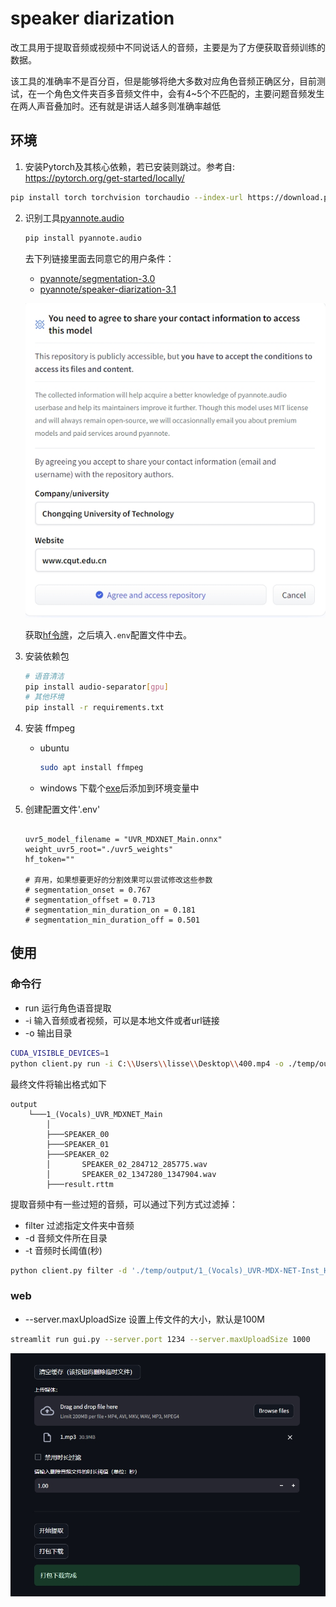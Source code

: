 # speaker diarization

改工具用于提取音频或视频中不同说话人的音频，主要是为了方便获取音频训练的数据。

该工具的准确率不是百分百，但是能够将绝大多数对应角色音频正确区分，目前测试，在一个角色文件夹百多音频文件中，会有4~5个不匹配的，主要问题音频发生在两人声音叠加时。还有就是讲话人越多则准确率越低

## 环境

1. 安装Pytorch及其核心依赖，若已安装则跳过。参考自: https://pytorch.org/get-started/locally/
```bash
pip install torch torchvision torchaudio --index-url https://download.pytorch.org/whl/cu118
```
2. 识别工具[pyannote.audio](https://github.com/pyannote/pyannote-audio)
    ```bash
    pip install pyannote.audio
    ```
    
    去下列链接里面去同意它的用户条件：
    * [pyannote/segmentation-3.0](https://hf.co/pyannote/segmentation-3.0)
    * [pyannote/speaker-diarization-3.1](https://hf.co/pyannote/speaker-diarization-3.1)
    
    ![](./file/1.png)

    获取[hf令牌](hf.co/settings/tokens)，之后填入`.env`配置文件中去。

3. 安装依赖包
    ```bash
    # 语音清洁
    pip install audio-separator[gpu]
    # 其他环境
    pip install -r requirements.txt
    ```
    
4. 安装 ffmpeg
    * ubuntu
        ```bash
        sudo apt install ffmpeg
        ```
    * windows
        下载个[exe](https://ffmpeg.org/)后添加到环境变量中

5. 创建配置文件'.env'
    ```text

    uvr5_model_filename = "UVR_MDXNET_Main.onnx"
    weight_uvr5_root="./uvr5_weights"
    hf_token=""

    # 弃用，如果想要更好的分割效果可以尝试修改这些参数
    # segmentation_onset = 0.767
    # segmentation_offset = 0.713
    # segmentation_min_duration_on = 0.181
    # segmentation_min_duration_off = 0.501
    ```

## 使用


### 命令行

* run 运行角色语音提取
* -i 输入音频或者视频，可以是本地文件或者url链接
* -o 输出目录

```bash
CUDA_VISIBLE_DEVICES=1
python client.py run -i C:\\Users\\lisse\\Desktop\\400.mp4 -o ./temp/output 
```

最终文件将输出格式如下

```text
output
    └───1_(Vocals)_UVR_MDXNET_Main
        │
        ├───SPEAKER_00
        ├───SPEAKER_01
        ├───SPEAKER_02
        │       SPEAKER_02_284712_285775.wav
        │       SPEAKER_02_1347280_1347904.wav
        ├───result.rttm
```

提取音频中有一些过短的音频，可以通过下列方式过滤掉：

* filter 过滤指定文件夹中音频
* -d 音频文件所在目录
* -t 音频时长阈值(秒)
```bash
python client.py filter -d './temp/output/1_(Vocals)_UVR-MDX-NET-Inst_HQ_4/SPEAKER_05' -t 1.0
```

### web

* --server.maxUploadSize 设置上传文件的大小，默认是100M

```bash
streamlit run gui.py --server.port 1234 --server.maxUploadSize 1000
```

![2](./file/2.png)